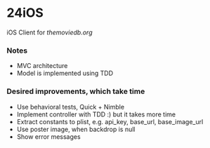 # 24iOS
iOS Client for *themoviedb.org*

### Notes
* MVC architecture
* Model is implemented using TDD

### Desired improvements, which take time
* Use behavioral tests, Quick + Nimble
* Implement controller with TDD :) but it takes more time
* Extract constants to plist, e.g. api_key, base_url, base_image_url
* Use poster image, when backdrop is null
* Show error messages

